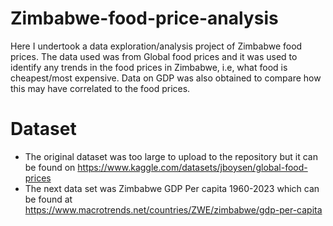 # Zimbabwe-food-price-analysis
Here I undertook a data exploration/analysis project of Zimbabwe food prices. The data used was from Global food prices and it was used to identify any trends in the food prices in Zimbabwe, i.e, what food is cheapest/most expensive. Data on GDP was also obtained to compare how this may have correlated to the food prices.

#  Dataset
-  The original dataset was too large to upload to the repository but it can be found on https://www.kaggle.com/datasets/jboysen/global-food-prices
-  The next data set was Zimbabwe GDP Per capita 1960-2023 which can be found at https://www.macrotrends.net/countries/ZWE/zimbabwe/gdp-per-capita
